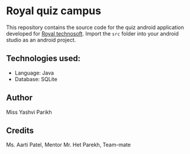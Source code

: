# Royal quiz campus

This repository contains the source code for the quiz android application developed for [Royal technosoft](https://royaltechnosoft.com/). Import the ```src```  folder into your android studio as an android project.

## Technologies used:
* Language: Java
* Database: SQLite

## Author

Miss Yashvi Parikh

## Credits

Ms. Aarti Patel, Mentor
Mr. Het Parekh, Team-mate
